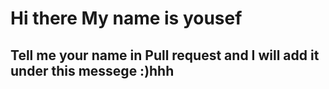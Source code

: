 # Hi there My name is yousef

## Tell me your name in Pull request and I will add it under this messege :)hhh